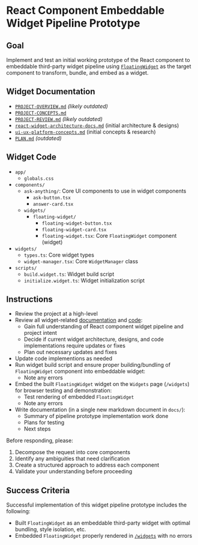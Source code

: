 # React Component Embeddable Widget Pipeline Prototype

## Goal

Implement and test an initial working prototype of the React component to embeddable third-party widget pipeline using [`FloatingWidget`](/components/widgets/floating-widget/floating-widget.tsx) as the target component to transform, bundle, and embed as a widget.

## Widget Documentation

- [`PROJECT-OVERVIEW.md`](/docs/PROJECT-OVERVIEW.md) *(likely outdated)*
- [`PROJECT-CONCEPTS.md`](/docs/PROJECT-CONCEPTS.md)
- [`PROJECT-REVIEW.md`](/docs/PROJECT-REVIEW.md) *(likely outdated)*
- [`react-widget-architecture-docs.md`](/docs/react-widget-architecture-docs.md) (initial architecture & designs)
- [`ui-ux-platform-concepts.md`](/docs/ui-ux-platform-concepts.md) (initial concepts & research)
- [`PLAN.md`](/docs/PLAN.md) *(outdated)*

## Widget Code

- `app/`
  - `globals.css`
- `components/`
  - `ask-anything/`: Core UI components to use in widget components
    - `ask-button.tsx`
    - `answer-card.tsx`
  - `widgets/`
    - `floating-widget/`
      - `floating-widget-button.tsx`
      - `floating-widget-card.tsx`
      - `floating-widget.tsx`: Core `FloatingWidget` component (widget)
- `widgets/`
  - `types.ts`: Core widget types
  - `widget-manager.tsx`: Core `WidgetManager` class
- `scripts/`
  - `build.widget.ts`: Widget build script
  - `initialize.widget.ts`: Widget initialization script

## Instructions

- Review the project at a high-level
- Review all widget-related [documentation](#widget-documentation) and [code](#widget-code):
  - Gain full understanding of React component widget pipeline and project intent
  - Decide if current widget architecture, designs, and code implementations require updates or fixes
  - Plan out necessary updates and fixes
- Update code implementions as needed
- Run widget build script and ensure proper building/bundling of `FloatingWidget` component into embeddable widget:
  - Note any errors
- Embed the built `FloatingWidget` widget on the `Widgets` page (`/widgets`) for browser testing and demonstration:
  - Test rendering of embedded `FloatingWidget`
  - Note any errors
- Write documentation (in a single new markdown document in `docs/`):
  - Summary of pipeline prototype implementation work done
  - Plans for testing
  - Next steps

Before responding, please:
1. Decompose the request into core components
2. Identify any ambiguities that need clarification
3. Create a structured approach to address each component
4. Validate your understanding before proceeding

## Success Criteria

Successful implementation of this widget pipeline prototype includes the following:
- Built `FloatingWidget` as an embeddable third-party widget with optimal bundling, style isolation, etc.
- Embedded `FloatingWidget` properly rendered in [`/widgets`](/app/widgets/page.tsx) with no errors
